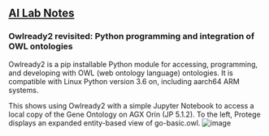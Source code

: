 ## <u>AI Lab Notes</u>

### **Owlready2 revisited: Python programming and integration of OWL ontologies**

Owlready2 is a pip installable Python module for accessing, programming, and developing with OWL (web ontology language) ontologies. It is compatible with Linux Python version 3.6 on, including aarch64 ARM systems.

This shows using Owlready2 with a simple Jupyter Notebook to access a local copy of the Gene Ontology on AGX Orin (JP 5.1.2).  To the left, Protege displays an expanded entity-based view of go-basic.owl.
![image](https://github.com/user-attachments/assets/6c88de59-2991-419f-abc8-972eaf3ab679)
